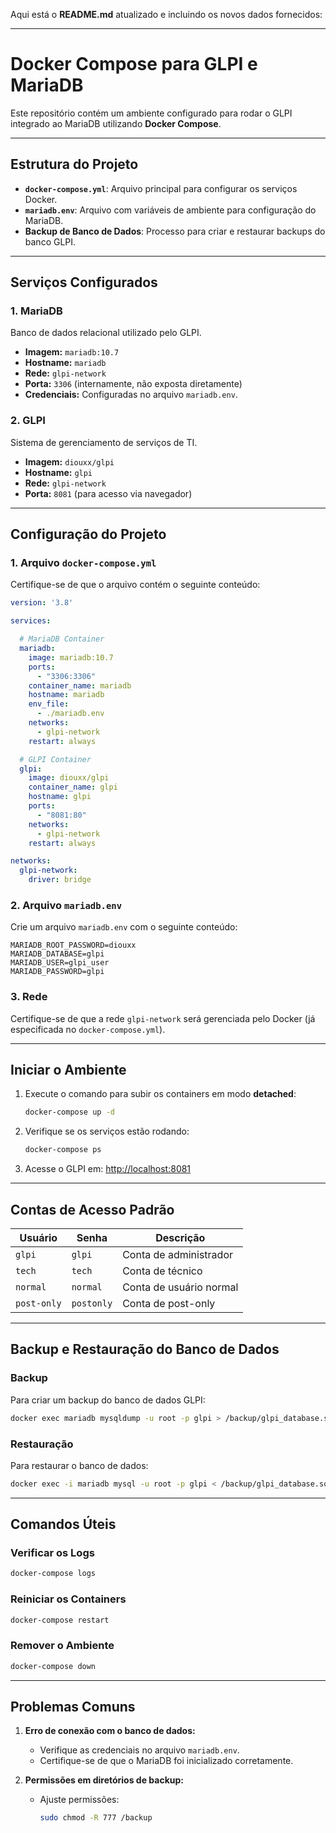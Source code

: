 Aqui está o **README.md** atualizado e incluindo os novos dados fornecidos:

---

# **Docker Compose para GLPI e MariaDB**

Este repositório contém um ambiente configurado para rodar o GLPI integrado ao MariaDB utilizando **Docker Compose**.

---

## **Estrutura do Projeto**

- **`docker-compose.yml`**: Arquivo principal para configurar os serviços Docker.
- **`mariadb.env`**: Arquivo com variáveis de ambiente para configuração do MariaDB.
- **Backup de Banco de Dados**: Processo para criar e restaurar backups do banco GLPI.

---

## **Serviços Configurados**

### **1. MariaDB**
Banco de dados relacional utilizado pelo GLPI.

- **Imagem:** `mariadb:10.7`
- **Hostname:** `mariadb`
- **Rede:** `glpi-network`
- **Porta:** `3306` (internamente, não exposta diretamente)
- **Credenciais:** Configuradas no arquivo `mariadb.env`.

### **2. GLPI**
Sistema de gerenciamento de serviços de TI.

- **Imagem:** `diouxx/glpi`
- **Hostname:** `glpi`
- **Rede:** `glpi-network`
- **Porta:** `8081` (para acesso via navegador)

---

## **Configuração do Projeto**

### **1. Arquivo `docker-compose.yml`**

Certifique-se de que o arquivo contém o seguinte conteúdo:

```yaml
version: '3.8'

services:

  # MariaDB Container
  mariadb:
    image: mariadb:10.7
    ports:
      - "3306:3306"
    container_name: mariadb
    hostname: mariadb
    env_file:
      - ./mariadb.env
    networks:
      - glpi-network
    restart: always

  # GLPI Container
  glpi:
    image: diouxx/glpi
    container_name: glpi
    hostname: glpi
    ports:
      - "8081:80"
    networks:
      - glpi-network
    restart: always

networks:
  glpi-network:
    driver: bridge
```

### **2. Arquivo `mariadb.env`**

Crie um arquivo `mariadb.env` com o seguinte conteúdo:

```env
MARIADB_ROOT_PASSWORD=diouxx
MARIADB_DATABASE=glpi
MARIADB_USER=glpi_user
MARIADB_PASSWORD=glpi
```

### **3. Rede**

Certifique-se de que a rede `glpi-network` será gerenciada pelo Docker (já especificada no `docker-compose.yml`).

---

## **Iniciar o Ambiente**

1. Execute o comando para subir os containers em modo **detached**:
   ```bash
   docker-compose up -d
   ```

2. Verifique se os serviços estão rodando:
   ```bash
   docker-compose ps
   ```

3. Acesse o GLPI em: [http://localhost:8081](http://localhost:8081)

---

## **Contas de Acesso Padrão**

| **Usuário**  | **Senha**     | **Descrição**         |
|--------------|---------------|-----------------------|
| `glpi`       | `glpi`        | Conta de administrador|
| `tech`       | `tech`        | Conta de técnico      |
| `normal`     | `normal`      | Conta de usuário normal|
| `post-only`  | `postonly`    | Conta de post-only    |

---

## **Backup e Restauração do Banco de Dados**

### **Backup**
Para criar um backup do banco de dados GLPI:
```bash
docker exec mariadb mysqldump -u root -p glpi > /backup/glpi_database.sql
```

### **Restauração**
Para restaurar o banco de dados:
```bash
docker exec -i mariadb mysql -u root -p glpi < /backup/glpi_database.sql
```

---

## **Comandos Úteis**

### **Verificar os Logs**
```bash
docker-compose logs
```

### **Reiniciar os Containers**
```bash
docker-compose restart
```

### **Remover o Ambiente**
```bash
docker-compose down
```

---

## **Problemas Comuns**

1. **Erro de conexão com o banco de dados:**
   - Verifique as credenciais no arquivo `mariadb.env`.
   - Certifique-se de que o MariaDB foi inicializado corretamente.

2. **Permissões em diretórios de backup:**
   - Ajuste permissões:
     ```bash
     sudo chmod -R 777 /backup
     ```
